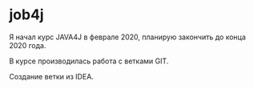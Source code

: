 # job4j

Я начал курс JAVA4J в феврале 2020, планирую закончить до конца 2020 года.

В курсе производилась работа с ветками GIT.

Создание ветки из IDEA.

